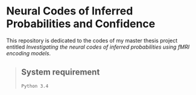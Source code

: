 # Neural Codes of Inferred Probabilities and Confidence

This repository is dedicated to the codes of my master thesis project entitled *Investigating the neural codes of inferred probabilities using fMRI encoding models*. 

> ## System requirement
>```
>Python 3.4
>````




